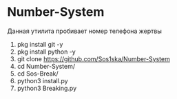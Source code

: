 # Number-System
Данная утилита пробивает номер телефона жертвы

1. pkg install git -y
2. pkg install python -y
3. git clone https://github.com/Sos1ska/Number-System
4. cd Number-System/
5. cd Sos-Break/
6. python3 install.py
7. python3 Breaking.py
